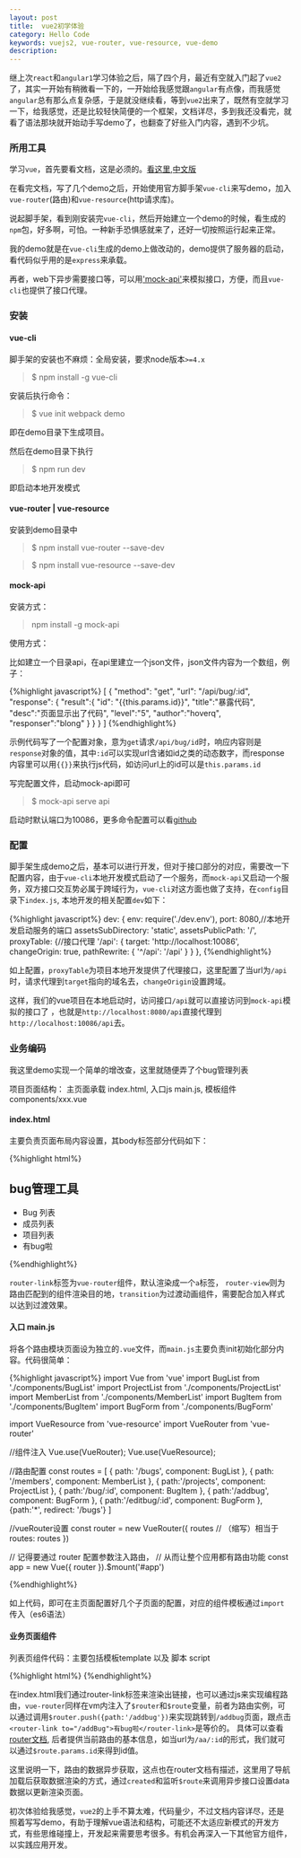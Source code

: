 ```yaml
---
layout: post
title:  vue2初学体验
category: Hello Code
keywords: vuejs2, vue-router, vue-resource, vue-demo
description: 
---
```


继上次`react`和`angular1`学习体验之后，隔了四个月，最近有空就入门起了`vue2`了，其实一开始有稍微看一下的，一开始给我感觉跟`angular`有点像，而我感觉`angular`总有那么点复杂感，于是就没继续看，等到`vue2`出来了，既然有空就学习一下，给我感觉，还是比较轻快简便的一个框架，文档详尽，多到我还没看完，就看了语法那块就开始动手写demo了，也翻查了好些入门内容，遇到不少坑。

### 所用工具

学习`vue`，首先要看文档，这是必须的。[看这里](https://vuejs.org/v2/guide/instance.html),[中文版](https://vuefe.cn/v2/guide/syntax.html)

在看完文档，写了几个demo之后，开始使用官方脚手架`vue-cli`来写demo，加入`vue-router`(路由)和`vue-resource`(http请求库)。

说起脚手架，看到刚安装完`vue-cli`，然后开始建立一个demo的时候，看生成的`npm`包，好多啊，可怕。一种新手恐惧感就来了，还好一切按照运行起来正常。

我的demo就是在`vue-cli`生成的demo上做改动的，demo提供了服务器的启动，看代码似乎用的是`express`来承载。

再者，web下异步需要接口等，可以用['mock-api'](https://github.com/caolvchong/mock-api)来模拟接口，方便，而且`vue-cli`也提供了接口代理。

### 安装

#### vue-cli

脚手架的安装也不麻烦：全局安装，要求node版本`>=4.x`

> $ npm install -g vue-cli 

安装后执行命令：

> $ vue init webpack demo

即在demo目录下生成项目。

然后在demo目录下执行

> $ npm run dev

即启动本地开发模式

#### vue-router | vue-resource

安装到demo目录中

> $ npm install vue-router --save-dev

> $ npm install vue-resource --save-dev

#### mock-api

安装方式：

> npm install -g mock-api

使用方式：

比如建立一个目录api，在api里建立一个json文件，json文件内容为一个数组，例子：

{%highlight javascript%}
[
	{
        "method": "get",
        "url": "/api/bug/:id",
        "response": {
            "result":{
            	"id": "{{this.params.id}}",
            	"title":"暴露代码",
            	"desc":"页面显示出了代码",
            	"level":"5",
            	"author":"hoverq",
            	"responser":"blong"
            }
        }
    }
]
{%endhighlight%}

示例代码写了一个配置对象，意为`get`请求`/api/bug/id`时，响应内容则是`response`对象的值，其中`:id`可以实现url含诸如id之类的动态数字，而response内容里可以用`{{}}`来执行js代码，如访问url上的id可以是`this.params.id`

写完配置文件，启动mock-api即可

> $ mock-api serve api

启动时默认端口为10086，更多命令配置可以看[github](https://github.com/caolvchong/mock-api)

### 配置

脚手架生成demo之后，基本可以进行开发，但对于接口部分的对应，需要改一下配置内容，由于`vue-cli`本地开发模式启动了一个服务，而`mock-api`又启动一个服务，双方接口交互势必属于跨域行为，`vue-cli`对这方面也做了支持，在`config`目录下`index.js`, 本地开发的相关配置`dev`如下：

{%highlight javascript%}
dev: {
    env: require('./dev.env'),
    port: 8080,//本地开发启动服务的端口
    assetsSubDirectory: 'static',
    assetsPublicPath: '/',
    proxyTable: {//接口代理
        '/api': {
            target: 'http://localhost:10086',
            changeOrigin: true,
            pathRewrite: {
              '^/api': '/api'
            }
          }
    },
{%endhighlight%}

如上配置，`proxyTable`为项目本地开发提供了代理接口，这里配置了当url为`/api`时，请求代理到`target`指向的域名去，`changeOrigin`设置跨域。

这样，我们的vue项目在本地启动时，访问接口`/api`就可以直接访问到`mock-api`模拟的接口了 ，也就是`http://localhost:8080/api`直接代理到`http://localhost:10086/api`去。

### 业务编码

我这里demo实现一个简单的增改查，这里就随便弄了个bug管理列表

项目页面结构：  主页面承载 index.html, 入口js main.js, 模板组件 components/xxx.vue

#### index.html

主要负责页面布局内容设置，其body标签部分代码如下：

{%highlight html%}
<body>
	<div id="app">
	  <section class="column sidebar-left">	
	  	<h1>bug管理工具</h1>  	
		<ul>
			<li>
				<router-link to="/bugs">Bug 列表</router-link>
			</li>
			<li>
				<router-link to="/members">成员列表</router-link>
			</li>
			<li>
				<router-link to="/projects">项目列表</router-link>
			</li>
			<li>
				<router-link to="/addBug">有bug啦</router-link>
			</li>
		</ul>
	  </section>
	  <section class="column main">
		  <transition name="slide">
			  <router-view></router-view>
		  </transition>
	  </section>
	</div>
</body>
{%endhighlight%}

`router-link`标签为`vue-router`组件，默认渲染成一个`a`标签， `router-view`则为路由匹配到的组件渲染目的地，`transition`为过渡动画组件，需要配合加入样式以达到过渡效果。

#### 入口 main.js

将各个路由模块页面设为独立的`.vue`文件，而`main.js`主要负责init初始化部分内容。代码很简单：

{%highlight javascript%}
import Vue from 'vue'
import BugList from './components/BugList'
import ProjectList from './components/ProjectList'
import MemberList from './components/MemberList'
import BugItem from './components/BugItem'
import BugForm from './components/BugForm'

import VueResource from 'vue-resource'
import VueRouter from 'vue-router'

//组件注入
Vue.use(VueRouter);
Vue.use(VueResource);

//路由配置
const routes = [
	{ path: '/bugs', component: BugList },
	{ path: '/members', component: MemberList },
	{
		path:'/projects', 
		component: ProjectList
	},
	{
		path:'/bug/:id',
		component: BugItem
	},
	{
		path:'/addbug',
		component: BugForm
	},
	{
		path:'/editbug/:id',
		component: BugForm
	},
	{path:'*', redirect: '/bugs'}
]

//vueRouter设置
const router = new VueRouter({
  routes // （缩写）相当于 routes: routes
})

// 记得要通过 router 配置参数注入路由，
// 从而让整个应用都有路由功能
const app = new Vue({
  router
}).$mount('#app')

{%endhighlight%}

如上代码，即可在主页面配置好几个子页面的配置，对应的组件模板通过`import`传入（es6语法）

#### 业务页面组件

列表页组件代码：主要包括模板template 以及 脚本 script

{%highlight html%}
<template>
  <div class="bug-list div-for-slide table-list">
    <table class="table table-striped table-bordered" style="text-align:left;">
      <thead>
            <tr>
              <th>Bug标识</th>
              <th>标题</th>
              <th>发起者</th>
              <th>处理者</th>
              <th>所属项目</th>
              <th>详情</th>
            </tr>
            </thead>
            <tbody>
            <tr v-for='bug in bugs'>
              <td>{{bug.id}}</td>
              <td>{{bug.title}}</td>
              <td>{{bug.author}}</td>
              <td>{{bug.responser}}</td>
              <td><router-link :to="'/bug/'+bug.id">Bugs</router-link></td>
              <td><router-link :to="'/bug/'+bug.id">详情</router-link></td>
            </tr>
            </tbody>
    </table>
    <button @click.prevent="$router.push({path:'/addbug'})" class="btn btn-info">新增bug</button>
  </div>
</template>
<script>
export default {
  name: 'buglist',
  data:function(){
      return {
        bugs:{

        }
      }
  },
  created:function(){
    this.fetchData();
  },
  methods:{
    fetchData:function(){
      //vue-resource 在vm实例中注入了$http方法，可直接用
      this.$http.get('/api/getBugs').then((response) => {
        
        this.bugs = response.body.result.data;
        
      }, (response) => {
        console.log('error');
      });
    }
  },
  watch:{
    '$route':'fetchData'
  }
}
</script>
{%endhighlight%}

在index.html我们通过router-link标签来渲染出链接，也可以通过js来实现编程路由，`vue-router`同样在vm内注入了`$router`和`$route`变量，前者为路由实例，可以通过调用`$router.push({path:'/addbug'})`来实现跳转到`/addbug`页面，跟点击 `<router-link to="/addBug">有bug啦</router-link>`是等价的。 具体可以查看[router文档](http://router.vuejs.org/zh-cn/essentials/navigation.html), 后者提供当前路由的基本信息，如当url为`/aa/:id`的形式，我们就可以通过`$route.params.id`来得到id值。

这里说明一下，路由的数据异步获取，这点也在router文档有描述，这里用了导航加载后获取数据渲染的方式，通过`created`和监听`$route`来调用异步接口设置data数据以更新渲染页面。

初次体验给我感觉，`vue2`的上手不算太难，代码量少，不过文档内容详尽，还是照着写写demo，有助于理解vue语法和结构，可能还不太适应新模式的开发方式，有些思维碰撞上，开发起来需要思考很多。有机会再深入一下其他官方组件，以实践应用开发。


